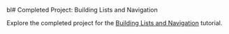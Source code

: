 bl# Completed Project: Building Lists and Navigation

Explore the completed project for the [Building Lists and Navigation](https://developer.apple.com/tutorials/swiftui/building-lists-and-navigation) tutorial.
